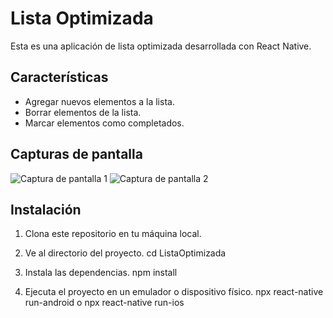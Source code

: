 # Lista Optimizada

Esta es una aplicación de lista optimizada desarrollada con React Native.

## Características

- Agregar nuevos elementos a la lista.
- Borrar elementos de la lista.
- Marcar elementos como completados.

## Capturas de pantalla

![Captura de pantalla 1](screenshot1.png)
![Captura de pantalla 2](screenshot2.png)

## Instalación

1. Clona este repositorio en tu máquina local.


2. Ve al directorio del proyecto.
cd ListaOptimizada

3. Instala las dependencias.
npm install

4. Ejecuta el proyecto en un emulador o dispositivo físico.
npx react-native run-android o npx react-native run-ios



